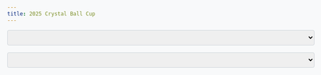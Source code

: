 ```yaml
---
title: 2025 Crystal Ball Cup
---
```


<meta name="viewport" content="width=device-width, initial-scale=1">
<link rel="preconnect" href="https://fonts.googleapis.com">
<link rel="preconnect" href="https://fonts.gstatic.com" crossorigin>

<script src="https://cdn.plot.ly/plotly-3.0.3.min.js"></script>
<script src="https://d3js.org/d3.v7.min.js"></script>
<style>
html {
    background-color: #f8f9fa;
}

body {
    font-family: 'Inter', sans-serif;
    font-variation-settings: 'wdth' 55;
    background-color: #f8f9fa;
    color: #212529;
    max-width: 50em;
}

main {
    max-width: 80rem;
    padding: 1rem;
    margin: auto;
}

h1 {
    text-align: center;
}

select {
    width: 100%;
    padding: 0.5rem;
    margin-bottom: 1rem;
    border: 1px solid #ced4da;
    border-radius: 0.25rem;
}

#plot {
    width: 100%;
}

.plot-row {
    display: flex;
    align-items: center;
    margin-bottom: 1rem;
}

.plot-label {
    width: 150px;
    padding-right: 1rem;
}

.plot-outcome {
    width: 80px;
    font-weight: bold;
    text-align: center;
    padding-right: 1rem;
}

.outcome-chip {
    display: inline-block;
    padding: 0.2em 0.6em;
    border-radius: 1em;
    font-size: 0.8em;
    text-align: center;
    white-space: nowrap;
    vertical-align: middle;
    line-height: 1;
}

.outcome-pending .outcome-chip {
    background-color: rgba(128, 128, 128, 0.2);
    color: rgba(128, 128, 128, 0.8);
}

.outcome-yes .outcome-chip {
    background-color: rgba(0, 128, 0, 0.2);
    color: green;
}

.outcome-no .outcome-chip {
    background-color: rgba(255, 0, 0, 0.2);
    color: red;
}

.plot-container {
    width: calc(100% - 230px); /* 150px for label + 80px for outcome */
}

@media (max-width: 600px) {
    .plot-row {
        flex-direction: column;
        align-items: flex-start;
    }

    .plot-label {
        width: 100%;
        padding-right: 0;
        margin-bottom: 0.5rem;
        font-weight: bold;
    }

    .plot-container {
        width: 100%;
    }
}
</style>

<select id="question-dropdown"></select>
<select id="email-dropdown"></select>
<div id="question-description" style="margin-top: 1rem; font-style: italic;"></div>
<div id="plot"></div>

<script>
Promise.all([
    d3.json('events.json'),
    d3.csv('responses.csv')
]).then(([events, responses]) => {
    const allEvents = [{ id: 'all', short: 'All' }, ...events];

    const questionDropdown = d3.select('#question-dropdown');
    const emailDropdown = d3.select('#email-dropdown');

    questionDropdown.selectAll('option')
        .data(allEvents)
        .enter()
        .append('option')
        .attr('value', d => d.id)
        .text(d => d.short);

    const usernames = ['No user selected', ...responses.map(r => r.Username)];
    emailDropdown.selectAll('option')
        .data(usernames)
        .enter()
        .append('option')
        .attr('value', d => d)
        .text(d => d);

    // Set initial dropdown values
    questionDropdown.property('value', 'all');
    emailDropdown.property('value', 'No user selected');

    const plotData = (questionId, highlightedUsername) => {
        const plotDiv = d3.select('#plot');
        plotDiv.html(''); // Clear previous plot(s)

        const questionsToPlot = (questionId === 'all') ? events : events.filter(e => e.id == questionId);

        questionsToPlot.forEach(event => {
            const questionData = responses.map(r => +r[event.id]);
            const allUsernames = responses.map(r => r.Username);

            const outcomeText = event.outcome[0];
            const outcomeClass = `outcome-${outcomeText.toLowerCase()}`;

            let plotContainer;
            if (questionId === 'all') {
                const row = plotDiv.append('div').attr('class', 'plot-row');
                row.append('div').attr('class', `plot-outcome ${outcomeClass}`).html(`<span class="outcome-chip">${outcomeText}</span>`);
                row.append('div').attr('class', 'plot-label').text(event.short);
                plotContainer = row.append('div').attr('id', 'plot-' + event.id).attr('class', 'plot-container');
            } else {
                // For a single plot, we can just use the main plot div.
                plotContainer = plotDiv.append('div').attr('id', 'plot-single');
            }

            const trace1 = {
                x: questionData,
                type: 'violin',
                name: ' ',
                orientation: 'h',
                hoverinfo: 'none',
                box: { visible: false },
                meanline: { visible: true },
                side: 'positive',
                fillcolor: 'rgba(0, 128, 0, 0.1)',
                line: {
                    color: 'green'
                }
            };

            const colors = allUsernames.map(u => u === highlightedUsername ? 'rgba(255, 0, 0, 0.85)' : 'rgba(0, 0, 255, 0.3)');

            const trace2 = {
                x: questionData,
                y: Array(questionData.length).fill(' '),
                type: 'scatter',
                mode: 'markers',
                text: allUsernames,
                hovertemplate: '%{text}<extra></extra>',
                marker: {
                    size: 10,
                    color: colors
                }
            };

            const layout = {
                showlegend: false,
                xaxis: { range: [0, 1] },
            };

            if (questionId !== 'all') {
                        layout.title = event.short;
                        d3.select('#question-description').text(event.precise);
                        d3.select('#question-description').append('div').html(`<span class="outcome-chip">${outcomeText}</span>`).attr('class', outcomeClass).style('font-weight', 'bold');
                    } else {
                layout.margin = { l: 20, r: 20, b: 20, t: 20 };
                layout.height = 100;
                d3.select('#question-description').text('');
            }

            Plotly.newPlot(plotContainer.attr('id'), [trace1, trace2], layout, {displayModeBar: false});

            document.getElementById(plotContainer.attr('id')).on('plotly_click', function (data) {
                if (data.points.length > 0) {
                    const point = data.points[0];
                    if (point.curveNumber === 1) { // scatter plot trace
                        const username = point.text;
                        emailDropdown.property('value', username);
                        plotData(questionDropdown.property('value'), username);
                    }
                }
            });
        });
    };

    questionDropdown.on('change', function () {
        plotData(this.value, emailDropdown.property('value'));
    });

    emailDropdown.on('change', function () {
        plotData(questionDropdown.property('value'), this.value);
    });

    // Initial plot
    plotData(questionDropdown.property('value'), emailDropdown.property('value'));
});
</script>